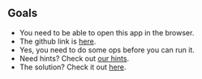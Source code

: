 ## Goals
- You need to be able to open this app in the browser.
- The github link is [here](https://github.com/BrightBoost/demo-node-app).
- Yes, you need to do some ops before you can run it.
- Need hints? Check out [our hints](hints.md).
- The solution? Check it out [here](solution_step_by_step.md).
